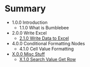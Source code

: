 # Summary

* 1.0.0 Introduction
   * 1.1.0 What is Bumblebee
* 2.0.0 Write Excel
   * [2.1.0 Write Data to Excel](210_write_data_to_excel.md)
* 4.0.0 Conditional Formatting Nodes
   * 4.1.0 Cell Value Formatting
* [X.0.0 Misc Stuff](300_misc_stuff.md)
   * [X.1.0 Search Value Get Row](310_search_value_get_row.md)

